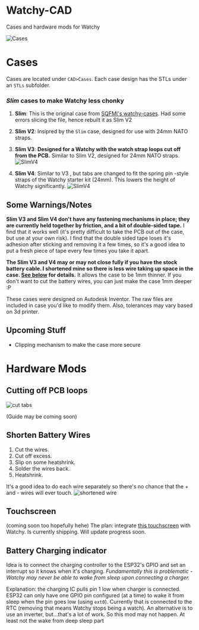 # Watchy-CAD
Cases and hardware mods for Watchy

![Cases](pictures/20210927_175318.jpg?raw=true)

# Cases
Cases are located under `CAD>Cases`. Each case design has the STLs under an `STLs` subfolder.

### *Slim* cases to make Watchy less chonky

1. **Slim**: This is the original case from [SQFMI's watchy-cases](https://github.com/sqfmi/watchy-cases). Had some errors slicing the file, hence rebuilt it as Slim V2 


2. **Slim V2**: Insipred by the `Slim` case, designed for use with 24mm NATO straps.


3. **Slim V3**: **Designed for a Watchy with the watch strap loops cut off from the PCB.** Similar to Slim V2, designed for 24mm NATO straps.
![SlimV4](pictures/SlimV3/20210916_164747.jpg?raw=true)


4. **Slim V4**: Similar to V3 , but tabs are changed to fit the spring pin -style straps of the Watchy starter kit (24mm). This lowers the height of Watchy significantly. 
![SlimV4](pictures/SlimV4/20210927_175651.jpg?raw=true)

## Some Warnings/Notes
**Slim V3 and Slim V4 don't have any fastening mechanisms in place; they are currently held together by friction, and a bit of double-sided tape.** I find that it works well (it's pretty difficult to take the PCB out of the case, but use at your own risk). I find that the double sided tape loses it's adhesion after sticking and removing it a few times, so it's a good idea to put a fresh piece of tape every few times you take it apart.


**The Slim V3 and V4 may or may not close fully if you have the stock battery cable. I shortened mine so there is less wire taking up space in the case. [See below](##-shorten-battery-wires) for details.** It allows the case to be 1mm thinner.  If you don't want to cut the battery wires, you can just make the case 1mm deeper :P

These cases were designed on Autodesk Inventor. The raw files are included in case you'd like to modify them. 
Also, tolerances may vary based on 3d printer.


  
## Upcoming Stuff
- Clipping mechanism to make the case more secure


# Hardware Mods


## Cutting off PCB loops

![cut tabs](pictures/cut_tabs.jpg?raw=true)

(Guide may be coming soon)


## Shorten Battery Wires
1. Cut the wires.
2. Cut off excess.
3. Slip on some heatshrink.
4. Solder the wires back.
5. Heatshrink.

It's a good idea to do each wire separately so there's no chance that the + and - wires will ever touch.
![shortened wire](pictures/20210927_182230.jpg?raw=true)

## Touchscreen
(coming soon too hopefully hehe)
The plan: integrate [this touchscreen](https://www.good-display.com/product/258.html) with Watchy. Is currently shipping. Will update progress soon.


## Battery Charging indicator
Idea is to connect the charging controller to the ESP32's GPIO and set an interrupt so it knows when it's charging.
*Fundamentally this is problematic - Watchy may never be able to wake from sleep upon connecting a charger.*

Explanation: the charging IC pulls pin 1 low when charger is connected. ESP32 can only have one GPIO pin configured (at a time) to wake it from sleep when the pin goes low (using `ext0`). Currently that is connected to the RTC (removing that means Watchy stops being a watch). An alternative is to use an inverter, but...that's a lot of work. So this mod may not happen. At least not the wake from deep sleep part

